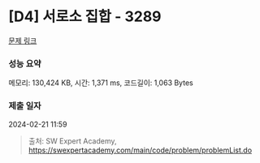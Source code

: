 # [D4] 서로소 집합 - 3289 

[문제 링크](https://swexpertacademy.com/main/code/problem/problemDetail.do?contestProbId=AWBJKA6qr2oDFAWr) 

### 성능 요약

메모리: 130,424 KB, 시간: 1,371 ms, 코드길이: 1,063 Bytes

### 제출 일자

2024-02-21 11:59



> 출처: SW Expert Academy, https://swexpertacademy.com/main/code/problem/problemList.do